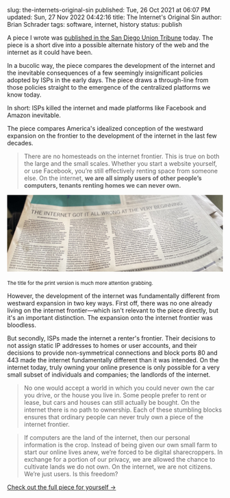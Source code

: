 slug: the-internets-original-sin
published: Tue, 26 Oct 2021 at 06:07 PM
updated: Sun, 27 Nov 2022 04:42:16 
title: The Internet's Original Sin
author: Brian Schrader
tags: software, internet, history
status: publish

A piece I wrote was [published in the San Diego Union Tribune][1] today. The piece is a short dive into a possible alternate history of the web and the internet as it could have been.

In a bucolic way, the piece compares the development of the internet and the inevitable consequences of a few seemingly insignificant policies adopted by ISPs in the early days. The piece draws a through-line from those policies straight to the emergence of the centralized platforms we know today.

In short: ISPs killed the internet and made platforms like Facebook and Amazon inevitable.

The piece compares America's idealized conception of the westward expansion on the frontier to the development of the internet in the last few decades.

> There are no homesteads on the internet frontier. This is true on both the large and the small scales. Whether you start a website yourself, or use Facebook, you’re still effectively renting space from someone else. On the internet, **we are all simply users of other people’s computers, tenants renting homes we can never own.**

<img
    src="/images/blog/ut-paper-tech-article.jpg"
    alt=""
    class="image-center"
/>
<div class="text-center"><small><caption>
The title for the print version is much more attention grabbing.
</caption></small></div>

However, the development of the internet was fundamentally different from westward expansion in two key ways. First off, there was no one already living on the internet frontier&mdash;which isn't relevant to the piece directly, but it's an important distinction. The expansion onto the internet frontier was bloodless.

But secondly, ISPs made the internet a renter's frontier. Their decisions to not assign static IP addresses to homes or user accounts, and their decisions to provide non-symmetrical connections and block ports 80 and 443 made the internet fundamentally different than it was intended. On the internet today, truly owning your online presence is only possible for a very small subset of individuals and companies; the landlords of the internet.

> No one would accept a world in which you could never own the car you drive, or the house you live in. Some people prefer to rent or lease, but cars and houses can still actually be bought. On the internet there is no path to ownership. Each of these stumbling blocks ensures that ordinary people can never truly own a piece of the internet frontier.

> If computers are the land of the internet, then our personal information is the crop. Instead of being given our own small farm to start our online lives anew, we’re forced to be digital sharecroppers. In exchange for a portion of our privacy, we are allowed the chance to cultivate lands we do not own. On the internet, we are not citizens. We’re just users. Is this freedom?

[Check out the full piece for yourself &#8594;](1)


[1]: https://www.sandiegouniontribune.com/opinion/commentary/story/2021-10-25/internet-website-domain-privacy-big-data
